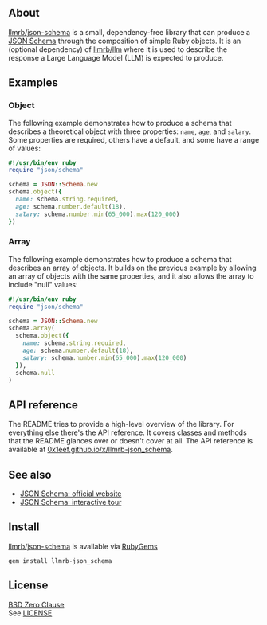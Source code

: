 ## About

[llmrb/json-schema](https://github.com/llmrb/json-schema)
is a small, dependency-free library that can produce a
[JSON Schema](https://json-schema.org/overview/what-is-jsonschema)
through the composition of simple Ruby objects. It is an (optional
dependency) of
[llmrb/llm](https://github.com/llmrb/llm)
where it is used to describe the response a Large Language Model
(LLM) is expected to produce.

## Examples

### Object

The following example demonstrates how to produce a schema that
describes a theoretical object with three properties: `name`, `age`,
and `salary`. Some properties are required, others have a default, and
some have a range of values:

```ruby
#!/usr/bin/env ruby
require "json/schema"

schema = JSON::Schema.new
schema.object({
  name: schema.string.required,
  age: schema.number.default(18),
  salary: schema.number.min(65_000).max(120_000)
})
```

### Array

The following example demonstrates how to produce a schema that describes
an array of objects. It builds on the previous example by allowing an array
of objects with the same properties, and it also allows the array to include
"null" values:

```ruby
#!/usr/bin/env ruby
require "json/schema"

schema = JSON::Schema.new
schema.array(
  schema.object({
    name: schema.string.required,
    age: schema.number.default(18),
    salary: schema.number.min(65_000).max(120_000)
  }),
  schema.null
)
```

## API reference

The README tries to provide a high-level overview of the library. For everything
else there's the API reference. It covers classes and methods that the README glances
over or doesn't cover at all. The API reference is available at
[0x1eef.github.io/x/llmrb-json_schema](https://0x1eef.github.io/x/llmrb-json_schema).

## See also

* [JSON Schema: official website](https://json-schema.org/)
* [JSON Schema: interactive tour](https://tour.json-schema.org/)

## Install

[llmrb/json-schema](https://github.com/llmrb/json-schema) is available
via [RubyGems](https://rubygems.org/gems/json-schema)

	gem install llmrb-json_schema


## License
[BSD Zero Clause](https://choosealicense.com/licenses/0bsd/)
<br>
See [LICENSE](./LICENSE)
